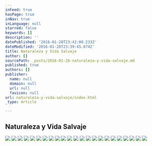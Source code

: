 ```yaml
---
inFeed: true
hasPage: true
inNav: true
inLanguage: null
starred: false
keywords: []
description: ''
datePublished: '2016-01-28T23:42:00.233Z'
dateModified: '2016-01-28T23:39:45.874Z'
title: Naturaleza y Vida Salvaje
author: []
sourcePath: _posts/2016-01-26-naturaleza-y-vida-salvaje.md
published: true
authors: []
publisher:
  name: null
  domain: null
  url: null
  favicon: null
url: naturaleza-y-vida-salvaje/index.html
_type: Article

---
```

## Naturaleza y Vida Salvaje
![](https://s3-us-west-2.amazonaws.com/the-grid-img/p/44a6af7d80726070e2fb50f1058db09357d05fcf.jpg)
![](https://the-grid-user-content.s3-us-west-2.amazonaws.com/14f5054b-d184-42b0-8132-a847dc5de14b.jpg)
![](https://the-grid-user-content.s3-us-west-2.amazonaws.com/e61c0110-50a8-49ab-ad9e-679561fd01b9.jpg)
![](https://the-grid-user-content.s3-us-west-2.amazonaws.com/b4b83e5d-bbe9-40d3-bc00-6e42b49e9adf.jpg)
![](https://the-grid-user-content.s3-us-west-2.amazonaws.com/5274957d-a2b2-4931-85e9-e9e76e2a9f51.jpg)
![](https://the-grid-user-content.s3-us-west-2.amazonaws.com/f2cc129b-c81a-4a34-a969-4c006d964508.jpg)
![](https://the-grid-user-content.s3-us-west-2.amazonaws.com/1039eea2-586e-4685-849e-535824c754a4.jpg)
![](https://the-grid-user-content.s3-us-west-2.amazonaws.com/4b2aaf67-0f5f-4ec2-8d04-82203df0599c.jpg)
![](https://the-grid-user-content.s3-us-west-2.amazonaws.com/a9614fe8-c31c-42de-894b-b0467e223058.jpg)
![](https://the-grid-user-content.s3-us-west-2.amazonaws.com/7d7ce151-4681-44b7-9f14-6648b2f0f0b9.jpg)
![](https://the-grid-user-content.s3-us-west-2.amazonaws.com/c6ebce9b-2400-4887-8dc5-7fc8c6962d50.jpg)
![](https://the-grid-user-content.s3-us-west-2.amazonaws.com/e6be85be-5416-4b37-987e-b2b3ead7d016.jpg)
![](https://the-grid-user-content.s3-us-west-2.amazonaws.com/aae611a6-f09b-4a3b-ad83-591817e56001.jpg)
![](https://the-grid-user-content.s3-us-west-2.amazonaws.com/3e4967ee-6b7a-4eaa-9129-620dc4cda7d5.jpg)
![](https://the-grid-user-content.s3-us-west-2.amazonaws.com/441b6806-253b-47d2-8e15-753190fcdbc3.jpg)
![](https://the-grid-user-content.s3-us-west-2.amazonaws.com/a252e673-def1-491a-81d9-274e3a5f1754.jpg)
![](https://the-grid-user-content.s3-us-west-2.amazonaws.com/2b56b458-bd68-410b-9c5a-2bb6ba67e5ef.jpg)
![](https://the-grid-user-content.s3-us-west-2.amazonaws.com/099bf18a-e7cd-4def-b3a0-84bf847f3857.jpg)
![](https://the-grid-user-content.s3-us-west-2.amazonaws.com/f7e5c206-fd79-44a2-987d-687b56ebfdff.jpg)
![](https://the-grid-user-content.s3-us-west-2.amazonaws.com/738fc82a-531d-46da-a95a-652cced817f4.jpg)
![](https://the-grid-user-content.s3-us-west-2.amazonaws.com/fa64a12e-0145-4e09-9538-c822089b2315.jpg)
![](https://the-grid-user-content.s3-us-west-2.amazonaws.com/3429104f-f4ac-45d5-abab-018034a0acd6.jpg)
![](https://the-grid-user-content.s3-us-west-2.amazonaws.com/a9046c70-a510-493a-a29c-19383d32957a.jpg)